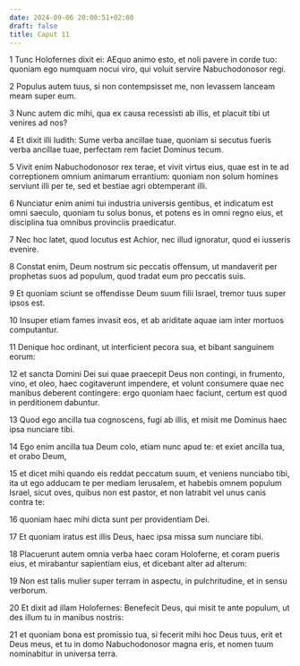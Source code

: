 ```yaml
---
date: 2024-09-06 20:00:51+02:00
draft: false
title: Caput 11
---
```





1 Tunc Holofernes dixit ei: AEquo animo esto, et noli pavere in corde tuo: quoniam ego numquam nocui viro, qui voluit servire Nabuchodonosor regi.

2 Populus autem tuus, si non contempsisset me, non levassem lanceam meam super eum.

3 Nunc autem dic mihi, qua ex causa recessisti ab illis, et placuit tibi ut venires ad nos?

4 Et dixit illi Iudith: Sume verba ancillae tuae, quoniam si secutus fueris verba ancillae tuae, perfectam rem faciet Dominus tecum.

5 Vivit enim Nabuchodonosor rex terae, et vivit virtus eius, quae est in te ad correptionem omnium animarum errantium: quoniam non solum homines serviunt illi per te, sed et bestiae agri obtemperant illi.

6 Nunciatur enim animi tui industria universis gentibus, et indicatum est omni saeculo, quoniam tu solus bonus, et potens es in omni regno eius, et disciplina tua omnibus provinciis praedicatur.

7 Nec hoc latet, quod locutus est Achior, nec illud ignoratur, quod ei iusseris evenire.

8 Constat enim, Deum nostrum sic peccatis offensum, ut mandaverit per prophetas suos ad populum, quod tradat eum pro peccatis suis.

9 Et quoniam sciunt se offendisse Deum suum filii Israel, tremor tuus super ipsos est.

10 Insuper etiam fames invasit eos, et ab ariditate aquae iam inter mortuos computantur.

11 Denique hoc ordinant, ut interficient pecora sua, et bibant sanguinem eorum:

12 et sancta Domini Dei sui quae praecepit Deus non contingi, in frumento, vino, et oleo, haec cogitaverunt impendere, et volunt consumere quae nec manibus deberent contingere: ergo quoniam haec faciunt, certum est quod in perditionem dabuntur.

13 Quod ego ancilla tua cognoscens, fugi ab illis, et misit me Dominus haec ipsa nunciare tibi.

14 Ego enim ancilla tua Deum colo, etiam nunc apud te: et exiet ancilla tua, et orabo Deum,

15 et dicet mihi quando eis reddat peccatum suum, et veniens nunciabo tibi, ita ut ego adducam te per mediam Ierusalem, et habebis omnem populum Israel, sicut oves, quibus non est pastor, et non latrabit vel unus canis contra te:

16 quoniam haec mihi dicta sunt per providentiam Dei.

17 Et quoniam iratus est illis Deus, haec ipsa missa sum nunciare tibi.

18 Placuerunt autem omnia verba haec coram Holoferne, et coram pueris eius, et mirabantur sapientiam eius, et dicebant alter ad alterum:

19 Non est talis mulier super terram in aspectu, in pulchritudine, et in sensu verborum.

20 Et dixit ad illam Holofernes: Benefecit Deus, qui misit te ante populum, ut des illum tu in manibus nostris:

21 et quoniam bona est promissio tua, si fecerit mihi hoc Deus tuus, erit et Deus meus, et tu in domo Nabuchodonosor magna eris, et nomen tuum nominabitur in universa terra.

